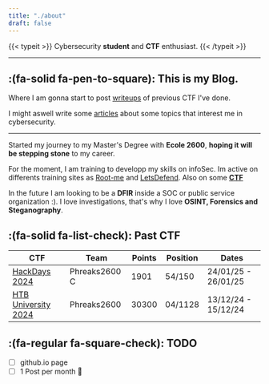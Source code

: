 ```yaml
---
title: "./about"
draft: false
---
```



{{< typeit >}}
 Cybersecurity **student** and **CTF** enthusiast.
{{< /typeit >}}


---

## :(fa-solid fa-pen-to-square): This is my Blog.

Where I am gonna start to post [writeups](/posts) of previous CTF I've done.

I might aswell write some [articles](/articles) about some topics that interest me in cybersecurity.

---

Started my journey to my Master's Degree with **Ecole 2600**, **hoping it will be stepping stone** to my career.

For the moment, I am training to developp my skills on infoSec. Im active on differents training sites as [Root-me](https://www.root-me.org/Paiinxz) and [LetsDefend](https://app.letsdefend.io/user/paiinxz). Also on some **[CTF](#fa-solid-fa-list-check-past-ctf)**


In the future I am looking to be a **DFIR** inside a SOC or public service organization :). I love investigations, that's why I love **OSINT, Forensics and Steganography**. 

## :(fa-solid fa-list-check): Past CTF

| CTF                                                      | Team            | Points | Position | Dates               |
|----------------------------------------------------------|-----------------|--------|----------|---------------------|
| [HackDays 2024](https://ctf.hackday.fr/)    	               | Phreaks2600 C   | 1901   | 54/150   | 24/01/25 - 26/01/25
| [HTB University 2024](https://ctf.hackthebox.com/event/details/university-ctf-2024-binary-badlands-1822)    	               | Phreaks2600     | 30300  | 04/1128  | 13/12/24 - 15/12/24 |




## :(fa-regular fa-square-check): TODO

- [ ] github.io page
- [ ] 1 Post per month 🙏
